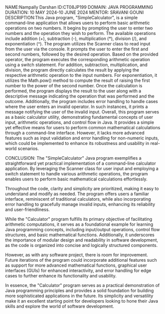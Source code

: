 NAME:Nampally Darshan
ID:CT08JP199
DOMAIN: JAVA PROGRAMMING
DURATION: 10 MAY 2024-10 JUNE 2024
MENTOR: SRAVANI GOUNI
DESCRIPTION:This Java program, "SimpleCalculator", is a simple command-line application that allows users to perform basic arithmetic operations on two numbers. It begins by prompting the user to enter two numbers and the operation they wish to perform. The available operations include addition (+), subtraction (-), multiplication (*), division (/), and exponentiation (^).
The program utilizes the Scanner class to read input from the user via the console. It prompts the user to enter the first and second numbers, followed by the desired operation. Based on the provided operator, the program executes the corresponding arithmetic operation using a switch statement.
For addition, subtraction, multiplication, and division, the program directly calculates the result by applying the respective arithmetic operation to the input numbers. For exponentiation, it utilizes the Math.pow() method to compute the result of raising the first number to the power of the second number.
Once the calculation is performed, the program displays the result to the user along with a descriptive message indicating the operation that was performed and the outcome.
Additionally, the program includes error handling to handle cases where the user enters an invalid operator. In such instances, it prints a message notifying the user of the invalid input.
Overall, this program serves as a basic calculator utility, demonstrating fundamental concepts of user input, arithmetic operations, and control flow in Java. It provides a simple yet effective means for users to perform common mathematical calculations through a command-line interface. However, it lacks more advanced features such as input validation and error handling for non-numeric inputs, which could be implemented to enhance its robustness and usability in real-world scenarios.

CONCLUSION: The "SimpleCalculator" Java program exemplifies a straightforward yet practical implementation of a command-line calculator application. By leveraging the Scanner class for user input and employing a switch statement to handle various arithmetic operations, the program enables users to perform basic mathematical calculations effortlessly.

Throughout the code, clarity and simplicity are prioritized, making it easy to understand and modify as needed. The program offers users a familiar interface, reminiscent of traditional calculators, while also incorporating error handling to gracefully manage invalid inputs, enhancing its reliability and user-friendliness.

While the "Calculator" program fulfills its primary objective of facilitating arithmetic computations, it serves as a foundational example for learning Java programming concepts, including input/output operations, control flow structures, and basic mathematical functions. Additionally, it underscores the importance of modular design and readability in software development, as the code is organized into concise and logically structured components.

However, as with any software project, there is room for improvement. Future iterations of the program could incorporate additional features such as support for more advanced mathematical functions, graphical user interfaces (GUIs) for enhanced interactivity, and error handling for edge cases to further enhance its functionality and usability.

In essence, the "Calculator" program serves as a practical demonstration of Java programming principles and provides a solid foundation for building more sophisticated applications in the future. Its simplicity and versatility make it an excellent starting point for developers looking to hone their Java skills and explore the world of software development.
